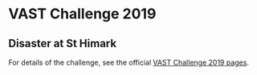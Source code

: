 # VAST Challenge 2019

## Disaster at St Himark

For details of the challenge, see the official [VAST Challenge 2019 pages](https://vast-challenge.github.io/2019/).
